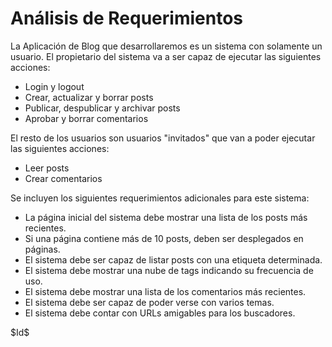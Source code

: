 Análisis de Requerimientos
=====================

La Aplicación de Blog que desarrollaremos es un sistema con solamente un usuario. El propietario del sistema va a ser capaz de ejecutar las siguientes acciones:

 * Login y logout
 * Crear, actualizar y borrar posts
 * Publicar, despublicar y archivar posts
 * Aprobar y borrar comentarios

El resto de los usuarios son usuarios "invitados" que van a poder ejecutar las siguientes acciones:

 * Leer posts
 * Crear comentarios

Se incluyen los siguientes requerimientos adicionales para este sistema:

 * La página inicial del sistema debe mostrar una lista de los posts más recientes.
 * Si una página contiene más de 10 posts, deben ser desplegados en páginas.
 * El sistema debe ser capaz de listar posts con una etiqueta determinada.
 * El sistema debe mostrar una nube de tags indicando su frecuencia de uso.
 * El sistema debe mostrar una lista de los comentarios más recientes.
 * El sistema debe ser capaz de poder verse con varios temas.
 * El sistema debe contar con URLs amigables para los buscadores.

<div class="revision">$Id$</div>